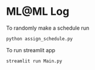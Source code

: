 # ML@ML Log

To randomly make a schedule run 
```bash
python assign_schedule.py
```

To run streamlit app
```bash
streamlit run Main.py
```